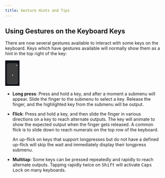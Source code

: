 ```yaml
---
title: Gesture Hints and Tips
---
```


## Using Gestures on the Keyboard Keys
There are now several gestures available to interact with some keys on the keyboard. Keys which have gestures available will normally show them as a hint in the top right of the key:

![](../ios_images/gesture-hint.png)

* **Long press**: Press and hold a key, and after a moment a submenu will appear. Slide the finger to the submenu to select a key. Release the finger, and the highlighted key from the submenu will be output.

* **Flick**: Press and hold a key, and then slide the finger in various directions on a key to reach alternate outputs. The key will animate to show the expected output when the finger gets released. A common flick is to slide down to reach numerals on the top row of the keyboard.

  An up-flick on keys that support longpresses but do not have a defined up-flick will skip the wait and immediately display their longpress submenu.
* **Multitap**: Some keys can be pressed repeatedly and rapidly to reach alternate outputs. Tapping rapidly twice on <kbd>Shift</kbd> will activate <kbd>Caps Lock</kbd> on many keyboards.